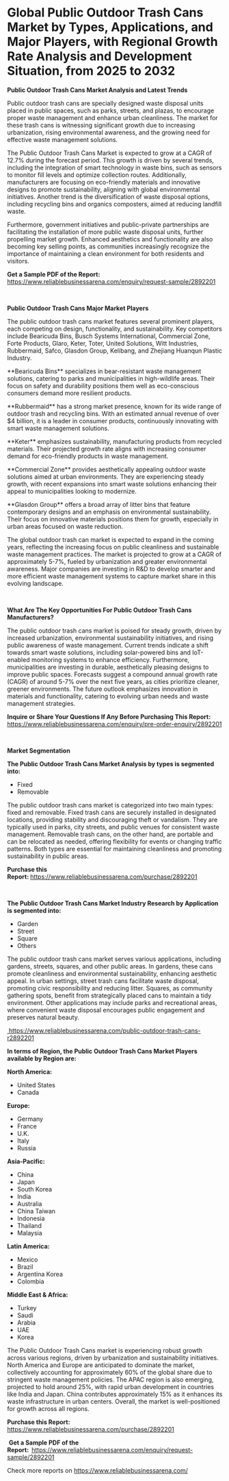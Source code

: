 <p><h1>Global Public Outdoor Trash Cans Market by Types, Applications, and Major Players, with Regional Growth Rate Analysis and Development Situation, from 2025 to 2032</h1></p><p><strong>Public Outdoor Trash Cans Market Analysis and Latest Trends</strong></p>
<p><p>Public outdoor trash cans are specially designed waste disposal units placed in public spaces, such as parks, streets, and plazas, to encourage proper waste management and enhance urban cleanliness. The market for these trash cans is witnessing significant growth due to increasing urbanization, rising environmental awareness, and the growing need for effective waste management solutions.</p><p>The Public Outdoor Trash Cans Market is expected to grow at a CAGR of 12.7% during the forecast period. This growth is driven by several trends, including the integration of smart technology in waste bins, such as sensors to monitor fill levels and optimize collection routes. Additionally, manufacturers are focusing on eco-friendly materials and innovative designs to promote sustainability, aligning with global environmental initiatives. Another trend is the diversification of waste disposal options, including recycling bins and organics composters, aimed at reducing landfill waste.</p><p>Furthermore, government initiatives and public-private partnerships are facilitating the installation of more public waste disposal units, further propelling market growth. Enhanced aesthetics and functionality are also becoming key selling points, as communities increasingly recognize the importance of maintaining a clean environment for both residents and visitors.</p></p>
<p><strong>Get a Sample PDF of the Report:&nbsp;</strong> <a href="https://www.reliablebusinessarena.com/enquiry/request-sample/2892201?utm_campaign=1841&utm_medium=2&utm_source=Github&utm_content=ia&utm_term=15032025&utm_id=public-outdoor-trash-cans">https://www.reliablebusinessarena.com/enquiry/request-sample/2892201</a></p>
<p>&nbsp;</p>
<p><strong>Public Outdoor Trash Cans Major Market Players</strong></p>
<p><p>The public outdoor trash cans market features several prominent players, each competing on design, functionality, and sustainability. Key competitors include Bearicuda Bins, Busch Systems International, Commercial Zone, Forte Products, Glaro, Keter, Toter, United Solutions, Witt Industries, Rubbermaid, Safco, Glasdon Group, Kelibang, and Zhejiang Huanqun Plastic Industry.</p><p>**Bearicuda Bins** specializes in bear-resistant waste management solutions, catering to parks and municipalities in high-wildlife areas. Their focus on safety and durability positions them well as eco-conscious consumers demand more resilient products.</p><p>**Rubbermaid** has a strong market presence, known for its wide range of outdoor trash and recycling bins. With an estimated annual revenue of over $4 billion, it is a leader in consumer products, continuously innovating with smart waste management solutions. </p><p>**Keter** emphasizes sustainability, manufacturing products from recycled materials. Their projected growth rate aligns with increasing consumer demand for eco-friendly products in waste management.</p><p>**Commercial Zone** provides aesthetically appealing outdoor waste solutions aimed at urban environments. They are experiencing steady growth, with recent expansions into smart waste solutions enhancing their appeal to municipalities looking to modernize.</p><p>**Glasdon Group** offers a broad array of litter bins that feature contemporary designs and an emphasis on environmental sustainability. Their focus on innovative materials positions them for growth, especially in urban areas focused on waste reduction.</p><p>The global outdoor trash can market is expected to expand in the coming years, reflecting the increasing focus on public cleanliness and sustainable waste management practices. The market is projected to grow at a CAGR of approximately 5-7%, fueled by urbanization and greater environmental awareness. Major companies are investing in R&D to develop smarter and more efficient waste management systems to capture market share in this evolving landscape.</p></p>
<p>&nbsp;</p>
<p><strong>What Are The Key Opportunities For Public Outdoor Trash Cans Manufacturers?</strong></p>
<p><p>The public outdoor trash cans market is poised for steady growth, driven by increased urbanization, environmental sustainability initiatives, and rising public awareness of waste management. Current trends indicate a shift towards smart waste solutions, including solar-powered bins and IoT-enabled monitoring systems to enhance efficiency. Furthermore, municipalities are investing in durable, aesthetically pleasing designs to improve public spaces. Forecasts suggest a compound annual growth rate (CAGR) of around 5-7% over the next five years, as cities prioritize cleaner, greener environments. The future outlook emphasizes innovation in materials and functionality, catering to evolving urban needs and waste management strategies.</p></p>
<p><strong>Inquire or Share Your Questions If Any Before Purchasing This Report:</strong> <a href="https://www.reliablebusinessarena.com/enquiry/pre-order-enquiry/2892201?utm_campaign=1841&utm_medium=2&utm_source=Github&utm_content=ia&utm_term=15032025&utm_id=public-outdoor-trash-cans">https://www.reliablebusinessarena.com/enquiry/pre-order-enquiry/2892201</a></p>
<p>&nbsp;</p>
<p><strong>Market Segmentation</strong></p>
<p><strong>The Public Outdoor Trash Cans Market Analysis by types is segmented into:</strong></p>
<p><ul><li>Fixed</li><li>Removable</li></ul></p>
<p><p>The public outdoor trash cans market is categorized into two main types: fixed and removable. Fixed trash cans are securely installed in designated locations, providing stability and discouraging theft or vandalism. They are typically used in parks, city streets, and public venues for consistent waste management. Removable trash cans, on the other hand, are portable and can be relocated as needed, offering flexibility for events or changing traffic patterns. Both types are essential for maintaining cleanliness and promoting sustainability in public areas.</p></p>
<p><strong>Purchase this Report:&nbsp;</strong><a href="https://www.reliablebusinessarena.com/purchase/2892201?utm_campaign=1841&utm_medium=2&utm_source=Github&utm_content=ia&utm_term=15032025&utm_id=public-outdoor-trash-cans">https://www.reliablebusinessarena.com/purchase/2892201</a></p>
<p>&nbsp;</p>
<p><strong>The Public Outdoor Trash Cans Market Industry Research by Application is segmented into:</strong></p>
<p><ul><li>Garden</li><li>Street</li><li>Square</li><li>Others</li></ul></p>
<p><p>The public outdoor trash cans market serves various applications, including gardens, streets, squares, and other public areas. In gardens, these cans promote cleanliness and environmental sustainability, enhancing aesthetic appeal. In urban settings, street trash cans facilitate waste disposal, promoting civic responsibility and reducing litter. Squares, as community gathering spots, benefit from strategically placed cans to maintain a tidy environment. Other applications may include parks and recreational areas, where convenient waste disposal encourages public engagement and preserves natural beauty.</p></p>
<p><a href="https://www.reliablebusinessarena.com/public-outdoor-trash-cans-r2892201?utm_campaign=1841&utm_medium=2&utm_source=Github&utm_content=ia&utm_term=15032025&utm_id=public-outdoor-trash-cans">&nbsp;https://www.reliablebusinessarena.com/public-outdoor-trash-cans-r2892201</a></p>
<p><strong>In terms of Region, the Public Outdoor Trash Cans Market Players available by Region are:</strong></p>
<p>
    <p> <strong> North America: </strong>
        <ul>
            <li>United States</li>
            <li>Canada</li>
        </ul>
        </p> 
    <p> <strong> Europe: </strong>
        <ul>
            <li>Germany</li>
            <li>France</li>
            <li>U.K.</li>
            <li>Italy</li>
            <li>Russia</li>
        </ul>
        </p> 
    <p> <strong> Asia-Pacific: </strong>
        <ul>
            <li>China</li>
            <li>Japan</li>
            <li>South Korea</li>
            <li>India</li>
            <li>Australia</li>
            <li>China Taiwan</li>
            <li>Indonesia</li>
            <li>Thailand</li>
            <li>Malaysia</li>
        </ul>
        </p> 
    <p> <strong> Latin America: </strong>
        <ul>
            <li>Mexico</li>
            <li>Brazil</li>
            <li>Argentina Korea</li>
            <li>Colombia</li>
        </ul>
        </p> 
    <p> <strong> Middle East & Africa: </strong>
        <ul>
            <li>Turkey</li>
            <li>Saudi</li>
            <li>Arabia</li>
            <li>UAE</li>
            <li>Korea</li>
        </ul>
    </p>
    </p>
<p><p>The Public Outdoor Trash Cans market is experiencing robust growth across various regions, driven by urbanization and sustainability initiatives. North America and Europe are anticipated to dominate the market, collectively accounting for approximately 60% of the global share due to stringent waste management policies. The APAC region is also emerging, projected to hold around 25%, with rapid urban development in countries like India and Japan. China contributes approximately 15% as it enhances its waste infrastructure in urban centers. Overall, the market is well-positioned for growth across all regions.</p></p>
<p><strong>Purchase this Report: </strong><a href="https://www.reliablebusinessarena.com/purchase/2892201?utm_campaign=1841&utm_medium=2&utm_source=Github&utm_content=ia&utm_term=15032025&utm_id=public-outdoor-trash-cans">https://www.reliablebusinessarena.com/purchase/2892201</a></p>
<p>&nbsp;<strong>Get a Sample PDF of the Report:&nbsp;&nbsp;</strong><a href="https://www.reliablebusinessarena.com/enquiry/request-sample/2892201?utm_campaign=1841&utm_medium=2&utm_source=Github&utm_content=ia&utm_term=15032025&utm_id=public-outdoor-trash-cans">https://www.reliablebusinessarena.com/enquiry/request-sample/2892201</a></p>
<p><strong></strong></p>
<p>Check more reports on <a href="https://www.reliablebusinessarena.com/?utm_campaign=1841&utm_medium=2&utm_source=Github&utm_content=ia&utm_term=15032025&utm_id=public-outdoor-trash-cans">https://www.reliablebusinessarena.com/</a></p>